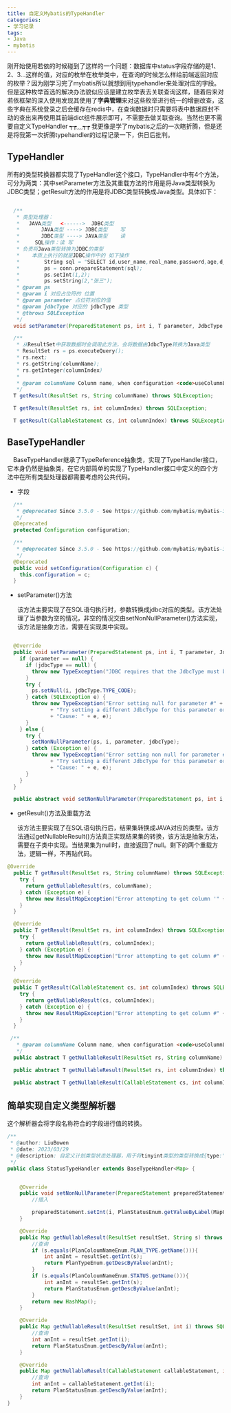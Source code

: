 ```yaml
---
title: 自定义Mybatis的TypeHandler
categories:
- 学习记录
tags:
- Java
- mybatis
---
```

刚开始使用若依的时候碰到了这样的一个问题：数据库中status字段存储的是1、2、3...这样的值，对应的枚举在枚举类中，在查询的时候怎么样给前端返回对应的枚举？因为刚学习完了mybatis所以就想到用typehandler来处理对应的字段。但是这种枚举首选的解决办法貌似应该是建立枚举表去关联查询这样，随着后来对若依框架的深入使用发现其使用了**字典管理**来对这些枚举进行统一的增删改查，这些字典在系统登录之后会缓存在redis中，在查询数据时只需要将表中数据原封不动的查出来再使用其前端dict组件展示即可，不需要去做关联查询。当然也更不需要自定义TypeHandler ┭┮﹏┭┮ 我更像是学了mybatis之后的一次瞎折腾，但是还是将我第一次折腾typehandler的过程记录一下，供日后批判。
<!-- more -->

## TypeHandler

  所有的类型转换器都实现了TypeHandler这个接口，TypeHandler中有4个方法，可分为两类：其中setParameter方法及其重载方法的作用是将Java类型转换为JDBC类型；getResult方法的作用是将JDBC类型转换成Java类型。具体如下：

```java

  /**
   * 类型处理器：
   *   JAVA类型   <------>  JDBC类型
   *       JAVA类型 ----> JDBC类型    写
   *       JDBC类型 ----> JAVA类型    读
   *     SQL操作：读 写
   * 负责将Java类型转换为JDBC的类型
   *    本质上执行的就是JDBC操作中的 如下操作
   *        String sql = "SELECT id,user_name,real_name,password,age,d_id from t_user where id = ? and user_name = ?";
   *        ps = conn.prepareStatement(sql);
   *        ps.setInt(1,2);
   *        ps.setString(2,"张三");
   * @param ps
   * @param i 对应占位符的 位置
   * @param parameter 占位符对应的值
   * @param jdbcType 对应的 jdbcType 类型
   * @throws SQLException
   */
  void setParameter(PreparedStatement ps, int i, T parameter, JdbcType jdbcType) throws SQLException;

  /**
   * 从ResultSet中获取数据时会调用此方法，会将数据由JdbcType转换为Java类型
   * ResultSet rs = ps.executeQuery();
   * rs.next;
   * rs.getString(columnName);
   * rs.getInteger(columnIndex)
   *
   * @param columnName Colunm name, when configuration <code>useColumnLabel</code> is <code>false</code>
   */
  T getResult(ResultSet rs, String columnName) throws SQLException;

  T getResult(ResultSet rs, int columnIndex) throws SQLException;

  T getResult(CallableStatement cs, int columnIndex) throws SQLException;

```

## BaseTypeHandler

   BaseTypeHandler继承了TypeReference抽象类，实现了TypeHandler接口，它本身仍然是抽象类，在它内部简单的实现了TypeHandler接口中定义的四个方法中在所有类型处理器都需要考虑的公共代码。

- 字段

```java
  /**
   * @deprecated Since 3.5.0 - See https://github.com/mybatis/mybatis-3/issues/1203. This field will remove future.
   */
  @Deprecated
  protected Configuration configuration;

  /**
   * @deprecated Since 3.5.0 - See https://github.com/mybatis/mybatis-3/issues/1203. This property will remove future.
   */
  @Deprecated
  public void setConfiguration(Configuration c) {
    this.configuration = c;
  }
```

- setParameter()方法

  该方法主要实现了在SQL语句执行时，参数转换成jdbc对应的类型。该方法处理了当参数为空的情况，非空的情况交由setNonNullParameter()方法实现，该方法是抽象方法，需要在实现类中实现。

```java

  @Override
  public void setParameter(PreparedStatement ps, int i, T parameter, JdbcType jdbcType) throws SQLException {
    if (parameter == null) {
      if (jdbcType == null) {
        throw new TypeException("JDBC requires that the JdbcType must be specified for all nullable parameters.");
      }
      try {
        ps.setNull(i, jdbcType.TYPE_CODE);
      } catch (SQLException e) {
        throw new TypeException("Error setting null for parameter #" + i + " with JdbcType " + jdbcType + " . "
              + "Try setting a different JdbcType for this parameter or a different jdbcTypeForNull configuration property. "
              + "Cause: " + e, e);
      }
    } else {
      try {
        setNonNullParameter(ps, i, parameter, jdbcType);
      } catch (Exception e) {
        throw new TypeException("Error setting non null for parameter #" + i + " with JdbcType " + jdbcType + " . "
              + "Try setting a different JdbcType for this parameter or a different configuration property. "
              + "Cause: " + e, e);
      }
    }
  }
```

```java
  public abstract void setNonNullParameter(PreparedStatement ps, int i, T parameter, JdbcType jdbcType) throws SQLException;
```

- getResult()方法及重载方法

  该方法主要实现了在SQL语句执行后，结果集转换成JAVA对应的类型。该方法通过getNullableResult()方法真正实现结果集的转换，该方法是抽象方法，需要在子类中实现。当结果集为null时，直接返回了null。剩下的两个重载方法，逻辑一样，不再贴代码。

```java
@Override
  public T getResult(ResultSet rs, String columnName) throws SQLException {
    try {
      return getNullableResult(rs, columnName);
    } catch (Exception e) {
      throw new ResultMapException("Error attempting to get column '" + columnName + "' from result set.  Cause: " + e, e);
    }
  }

  @Override
  public T getResult(ResultSet rs, int columnIndex) throws SQLException {
    try {
      return getNullableResult(rs, columnIndex);
    } catch (Exception e) {
      throw new ResultMapException("Error attempting to get column #" + columnIndex + " from result set.  Cause: " + e, e);
    }
  }

  @Override
  public T getResult(CallableStatement cs, int columnIndex) throws SQLException {
    try {
      return getNullableResult(cs, columnIndex);
    } catch (Exception e) {
      throw new ResultMapException("Error attempting to get column #" + columnIndex + " from callable statement.  Cause: " + e, e);
    }
  }
```

```java
 /**
   * @param columnName Colunm name, when configuration <code>useColumnLabel</code> is <code>false</code>
   */
  public abstract T getNullableResult(ResultSet rs, String columnName) throws SQLException;

  public abstract T getNullableResult(ResultSet rs, int columnIndex) throws SQLException;

  public abstract T getNullableResult(CallableStatement cs, int columnIndex) throws SQLException;
```

## 简单实现自定义类型解析器

  这个解析器会将字段名称符合的字段进行值的转换。

```java
/**
 * @author: LiuBowen
 * @date: 2023/03/29
 * @description: 自定义计划类型状态处理器，用于将tinyint类型的类型转换成{type:"xxx",label:"xxx"}
 */
public class StatusTypeHandler extends BaseTypeHandler<Map> {


    @Override
    public void setNonNullParameter(PreparedStatement preparedStatement, int i, Map map, JdbcType jdbcType) throws SQLException {
        //插入

        preparedStatement.setInt(i, PlanStatusEnum.getValueByLabel(MapUtils.getString(map,"label")));
    }

    @Override
    public Map getNullableResult(ResultSet resultSet, String s) throws SQLException {
        //查询
        if (s.equals(PlanColoumNameEnum.PLAN_TYPE.getName())){
            int anInt = resultSet.getInt(s);
            return PlanTypeEnum.getDescByValue(anInt);
        }
        if (s.equals(PlanColoumNameEnum.STATUS.getName())){
            int anInt = resultSet.getInt(s);
            return PlanStatusEnum.getDescByValue(anInt);
        }
        return new HashMap();
    }

    @Override
    public Map getNullableResult(ResultSet resultSet, int i) throws SQLException {
        //查询
        int anInt = resultSet.getInt(i);
        return PlanStatusEnum.getDescByValue(anInt);
    }

    @Override
    public Map getNullableResult(CallableStatement callableStatement, int i) throws SQLException {
        //查询
        int anInt = callableStatement.getInt(i);
        return PlanStatusEnum.getDescByValue(anInt);
    }
}
```
